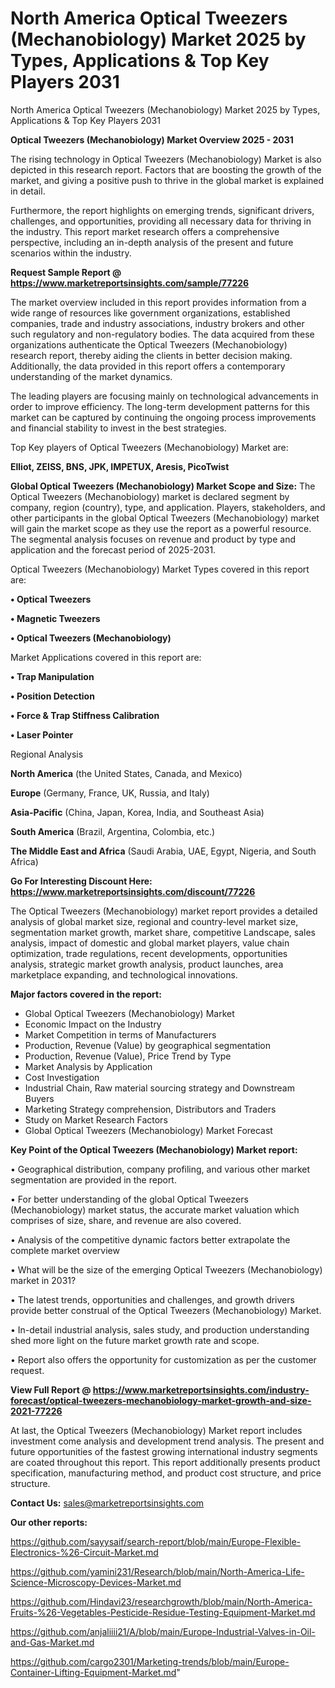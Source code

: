 # North America Optical Tweezers (Mechanobiology) Market 2025 by Types, Applications & Top Key Players 2031
 North America Optical Tweezers (Mechanobiology) Market 2025 by Types, Applications & Top Key Players 2031

<Strong> Optical Tweezers (Mechanobiology) Market Overview 2025 - 2031</strong>

The rising technology in Optical Tweezers (Mechanobiology) Market is also depicted in this research report. Factors that are boosting the growth of the market, and giving a positive push to thrive in the global market is explained in detail.

Furthermore, the report highlights on emerging trends, significant drivers, challenges, and opportunities, providing all necessary data for thriving in the industry. This report market research offers a comprehensive perspective, including an in-depth analysis of the present and future scenarios within the industry.

<strong>Request Sample Report @ <a href=https://www.marketreportsinsights.com/sample/77226>https://www.marketreportsinsights.com/sample/77226</a></strong>

The market overview included in this report provides information from a wide range of resources like government organizations, established companies, trade and industry associations, industry brokers and other such regulatory and non-regulatory bodies. The data acquired from these organizations authenticate the Optical Tweezers (Mechanobiology) research report, thereby aiding the clients in better decision making. Additionally, the data provided in this report offers a contemporary understanding of the market dynamics.

The leading players are focusing mainly on technological advancements in order to improve efficiency. The long-term development patterns for this market can be captured by continuing the ongoing process improvements and financial stability to invest in the best strategies.

Top Key players of Optical Tweezers (Mechanobiology) Market are:

<strong>Elliot, ZEISS, BNS, JPK, IMPETUX, Aresis, PicoTwist</strong>

<strong><b>Global Optical Tweezers (Mechanobiology) Market Scope and Size:</b></strong>
The Optical Tweezers (Mechanobiology) market is declared segment by company, region (country), type, and application. Players, stakeholders, and other participants in the global Optical Tweezers (Mechanobiology) market will gain the market scope as they use the report as a powerful resource. The segmental analysis focuses on revenue and product by type and application and the forecast period of 2025-2031.

Optical Tweezers (Mechanobiology) Market Types covered in this report are:

<strong>• Optical Tweezers

• Magnetic Tweezers

• Optical Tweezers (Mechanobiology)</strong>

Market Applications covered in this report are:

<strong>• Trap Manipulation

• Position Detection

• Force & Trap Stiffness Calibration

• Laser Pointer</strong> 

Regional Analysis

<strong>North America</strong> (the United States, Canada, and Mexico)

<strong>Europe</strong> (Germany, France, UK, Russia, and Italy)

<strong>Asia-Pacific</strong> (China, Japan, Korea, India, and Southeast Asia)

<strong>South America</strong> (Brazil, Argentina, Colombia, etc.)

<strong>The Middle East and Africa</strong> (Saudi Arabia, UAE, Egypt, Nigeria, and South Africa)

<strong>Go For Interesting Discount Here: <a href=https://www.marketreportsinsights.com/discount/77226>https://www.marketreportsinsights.com/discount/77226</a></strong>

The Optical Tweezers (Mechanobiology) market report provides a detailed analysis of global market size, regional and country-level market size, segmentation market growth, market share, competitive Landscape, sales analysis, impact of domestic and global market players, value chain optimization, trade regulations, recent developments, opportunities analysis, strategic market growth analysis, product launches, area marketplace expanding, and technological innovations.

<strong><b>Major factors covered in the report:</b></strong>
<ul>
  <li>Global Optical Tweezers (Mechanobiology) Market </li>
  <li>Economic Impact on the Industry</li>
  <li>Market Competition in terms of Manufacturers</li>
  <li>Production, Revenue (Value) by geographical segmentation</li>
  <li>Production, Revenue (Value), Price Trend by Type</li>
  <li>Market Analysis by Application</li>
  <li>Cost Investigation</li>
  <li>Industrial Chain, Raw material sourcing strategy and Downstream Buyers</li>
  <li>Marketing Strategy comprehension, Distributors and Traders</li>
  <li>Study on Market Research Factors</li>
  <li>Global Optical Tweezers (Mechanobiology) Market Forecast</li>
</ul>

<strong><b>Key Point of the Optical Tweezers (Mechanobiology) Market report:</b></strong>

• Geographical distribution, company profiling, and various other market segmentation are provided in the report.

• For better understanding of the global Optical Tweezers (Mechanobiology) market status, the accurate market valuation which comprises of size, share, and revenue are also covered.

• Analysis of the competitive dynamic factors better extrapolate the complete market overview

• What will be the size of the emerging Optical Tweezers (Mechanobiology) market in 2031?

• The latest trends, opportunities and challenges, and growth drivers provide better construal of the Optical Tweezers (Mechanobiology) Market.

• In-detail industrial analysis, sales study, and production understanding shed more light on the future market growth rate and scope.

• Report also offers the opportunity for customization as per the customer request.

<strong><b>View Full Report @ <a href=https://www.marketreportsinsights.com/industry-forecast/optical-tweezers-mechanobiology-market-growth-and-size-2021-77226>https://www.marketreportsinsights.com/industry-forecast/optical-tweezers-mechanobiology-market-growth-and-size-2021-77226</a></b></strong>


At last, the Optical Tweezers (Mechanobiology) Market report includes investment come analysis and development trend analysis. The present and future opportunities of the fastest growing international industry segments are coated throughout this report. This report additionally presents product specification, manufacturing method, and product cost structure, and price structure.

<strong>Contact Us:</strong>
sales@marketreportsinsights.com

<strong>Our other reports:</strong>

<a href=https://github.com/sayysaif/search-report/blob/main/Europe-Flexible-Electronics-%26-Circuit-Market.md>https://github.com/sayysaif/search-report/blob/main/Europe-Flexible-Electronics-%26-Circuit-Market.md</a>

<a href=https://github.com/yamini231/Research/blob/main/North-America-Life-Science-Microscopy-Devices-Market.md>https://github.com/yamini231/Research/blob/main/North-America-Life-Science-Microscopy-Devices-Market.md</a>

<a href=https://github.com/Hindavi23/researchgrowth/blob/main/North-America-Fruits-%26-Vegetables-Pesticide-Residue-Testing-Equipment-Market.md>https://github.com/Hindavi23/researchgrowth/blob/main/North-America-Fruits-%26-Vegetables-Pesticide-Residue-Testing-Equipment-Market.md</a>

<a href=https://github.com/anjaliiii21/A/blob/main/Europe-Industrial-Valves-in-Oil-and-Gas-Market.md>https://github.com/anjaliiii21/A/blob/main/Europe-Industrial-Valves-in-Oil-and-Gas-Market.md</a>

<a href=https://github.com/cargo2301/Marketing-trends/blob/main/Europe-Container-Lifting-Equipment-Market.md>https://github.com/cargo2301/Marketing-trends/blob/main/Europe-Container-Lifting-Equipment-Market.md</a>"
